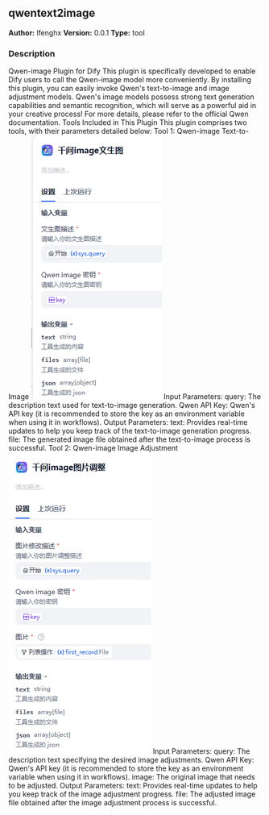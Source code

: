 ## qwentext2image

**Author:** lfenghx
**Version:** 0.0.1
**Type:** tool

### Description

Qwen-image Plugin for Dify
This plugin is specifically developed to enable Dify users to call the Qwen-image model more conveniently. By installing this plugin, you can easily invoke Qwen's text-to-image and image adjustment models. Qwen's image models possess strong text generation capabilities and semantic recognition, which will serve as a powerful aid in your creative process! For more details, please refer to the official Qwen documentation.
Tools Included in This Plugin
This plugin comprises two tools, with their parameters detailed below:
Tool 1: Qwen-image Text-to-Image
![alt text](image.png)
Input Parameters:
query: The description text used for text-to-image generation.
Qwen API Key: Qwen's API key (it is recommended to store the key as an environment variable when using it in workflows).
Output Parameters:
text: Provides real-time updates to help you keep track of the text-to-image generation progress.
file: The generated image file obtained after the text-to-image process is successful.
Tool 2: Qwen-image Image Adjustment
![alt text](image-1.png)
Input Parameters:
query: The description text specifying the desired image adjustments.
Qwen API Key: Qwen's API key (it is recommended to store the key as an environment variable when using it in workflows).
image: The original image that needs to be adjusted.
Output Parameters:
text: Provides real-time updates to help you keep track of the image adjustment progress.
file: The adjusted image file obtained after the image adjustment process is successful.
